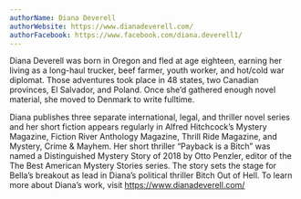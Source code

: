 ```yaml
---
authorName: Diana Deverell
authorWebsite: https://www.dianadeverell.com/
authorFacebook: https://www.facebook.com/diana.deverell1/
---
```

Diana Deverell was born in Oregon and fled at age eighteen, earning her living as a long-haul trucker, beef farmer, youth worker, and hot/cold war diplomat. Those adventures took place in 48 states, two Canadian provinces, El Salvador, and Poland. Once she’d gathered enough novel material, she moved to Denmark to write fulltime.

Diana publishes three separate international, legal, and thriller novel series and her short fiction appears regularly in Alfred Hitchcock’s Mystery Magazine, Fiction River Anthology Magazine, Thrill Ride Magazine, and Mystery, Crime & Mayhem. Her short thriller “Payback is a Bitch” was named a Distinguished Mystery Story of 2018 by Otto Penzler, editor of the The Best American Mystery Stories series. The story sets the stage for Bella’s breakout as lead in Diana’s political thriller Bitch Out of Hell.
To learn more about Diana’s work, visit https://www.dianadeverell.com/

